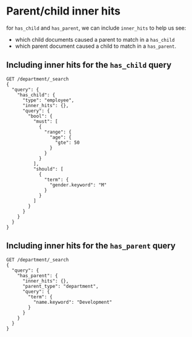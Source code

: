 # Parent/child inner hits

for `has_child` and `has_parent`, we can include `inner_hits` to help us see:

- which child documents caused a parent to match in a `has_child`
- which parent document caused a child to match in a `has_parent`.

## Including inner hits for the `has_child` query

```http
GET /department/_search
{
  "query": {
    "has_child": {
      "type": "employee",
      "inner_hits": {},
      "query": {
        "bool": {
          "must": [
            {
              "range": {
                "age": {
                  "gte": 50
                }
              }
            }
          ],
          "should": [
            {
              "term": {
                "gender.keyword": "M"
              }
            }
          ]
        }
      }
    }
  }
}
```

## Including inner hits for the `has_parent` query

```http
GET /department/_search
{
  "query": {
    "has_parent": {
      "inner_hits": {},
      "parent_type": "department",
      "query": {
        "term": {
          "name.keyword": "Development"
        }
      }
    }
  }
}
```